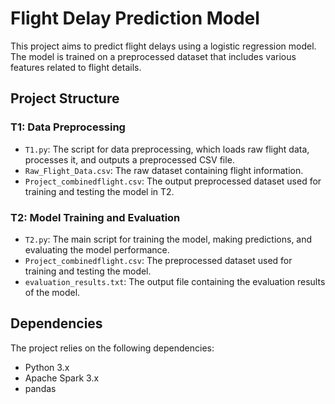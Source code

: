 # Flight Delay Prediction Model

This project aims to predict flight delays using a logistic regression model. The model is trained on a preprocessed dataset that includes various features related to flight details.

## Project Structure

### T1: Data Preprocessing

- `T1.py`: The script for data preprocessing, which loads raw flight data, processes it, and outputs a preprocessed CSV file.
- `Raw_Flight_Data.csv`: The raw dataset containing flight information.
- `Project_combinedflight.csv`: The output preprocessed dataset used for training and testing the model in T2.

### T2: Model Training and Evaluation

- `T2.py`: The main script for training the model, making predictions, and evaluating the model performance.
- `Project_combinedflight.csv`: The preprocessed dataset used for training and testing the model.
- `evaluation_results.txt`: The output file containing the evaluation results of the model.

## Dependencies

The project relies on the following dependencies:
- Python 3.x
- Apache Spark 3.x
- pandas



